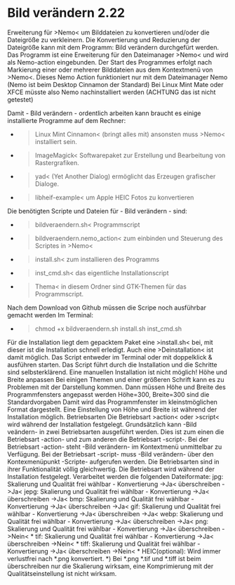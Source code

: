 # Bild verändern 2.22
Erweiterung für >Nemo&lt; um Bilddateien zu konvertieren und/oder die Dateigröße zu verkleinern.
Die Konvertierung und Reduzierung der Dateigröße kann mit dem Programm:
Bild verändern
durchgefürt werden.
Das Programm ist eine Erweiterung für den Dateimanager >Nemo< und wird als Nemo-action eingebunden. Der Start des Programmes erfolgt nach Markierung einer oder mehrerer Bilddateien aus dem Kontextmenü von >Nemo<.
Dieses Nemo Action funktioniert nur mit dem Dateimanager Nemo (Nemo ist beim Desktop Cinnamon der Standard) 
Bei Linux Mint Mate oder XFCE müsste also Nemo nachinstalliert werden (ACHTUNG das ist nicht getestet)

Damit - Bild verändern - ordentlich arbeiten kann braucht es einige installierte Programme auf dem Rechner:
- >Linux Mint Cinnamon< (bringt alles mit) ansonsten muss >Nemo< installiert sein.
- >ImageMagick< Softwarepaket zur Erstellung und Bearbeitung von Rastergrafiken.
- >yad< (Yet Another Dialog) ermöglicht das Erzeugen grafischer Dialoge.
- >libheif-example< um Apple HEIC Fotos zu konvertieren 

Die benötigten Scripte und Dateien für - Bild verändern - sind:
- >bildveraendern.sh< Programmscript
- >bildveraendern.nemo_action< zum einbinden und Steuerung des Scriptes in >Nemo<
- >install.sh< zum installieren des Programms
- >inst_cmd.sh< das eigentliche Installationscript
- >Thema< in diesem Ordner sind GTK-Themen für das Programmscript.

Nach dem Download von Github müssen die Scripe noch ausführbar gemacht werden
Im Terminal: 
- >chmod +x bildveraendern.sh install.sh inst_cmd.sh 

Für die Installation liegt dem gepacktem Paket eine >install.sh< bei, mit dieser ist die Installation schnell erledigt.
Auch eine >Deinstallation< ist damit möglich.
Das Script entweder im Terminal oder mit doppelklick & ausführen starten.
Das Script führt durch die Installation und die Schritte sind selbsterklärend.
Eine manuellen Installation ist nicht möglich!
Höhe und Breite anpassen
Bei einigen Themen und einer größeren Schrift kann es zu Problemen mit der Darstellung kommen. Dann müssen Höhe und Breite des Programmfensters angepasst werden
Höhe=300, Breite=300 sind die Standardvorgaben
Damit wird das Programmfenster im kleinstmöglichen Format dargestellt.
Eine Einstellung von Höhe und Breite ist während der Installation möglich.
Betriebsarten
Die Betriebsart >action< oder >script< wird während der Installation festgelegt.
Grundsätzlich kann -Bild veändern- in zwei Betriebsarten ausgeführt werden.
Dies ist zum einen die Betriebsart -action- und zum anderen die Betriebsart -script-.
Bei der Betriebsart -action- steht -Bild verändern- im Kontextmenü unmittelbar zu Verfügung. 
Bei der Betriebsart -script- muss -Bild verändern- über den Kontexmenüpunkt -Scripte- aufgerufen werden.
Die Betriebsarten sind in ihrer Funktionalität völlig gleichwertig.
Die Betriebsart wird während der Installation festgelegt.
Verarbeitet werden die folgenden Dateiformate:
jpg:	Skalierung und Qualität frei wählbar - Konvertierung ->Ja< überschreiben ->Ja< 
jepg:	Skalierung und Qualität frei wählbar - Konvertierung ->Ja< überschreiben ->Ja< 
bmp:	Skalierung und Qualität frei wählbar - Konvertierung ->Ja< überschreiben ->Ja< 
gif:	Skalierung und Qualität frei wählbar - Konvertierung ->Ja< überschreiben ->Ja< 
webp:	Skalierung und Qualität frei wählbar - Konvertierung ->Ja< überschreiben ->Ja< 
png:	Skalierung und Qualität frei wählbar - Konvertierung ->Ja< überschreiben ->Nein< *
tif:	Skalierung und Qualität frei wählbar - Konvertierung ->Ja< überschreiben ->Nein< *
tiff:	Skalierung und Qualität frei wählbar - Konvertierung ->Ja< überschreiben ->Nein< *
HEIC(optional): Wird immer verlustfrei nach *.png konvertiert.
*) Bei *.png *.tif und *.tiff ist beim überschreiben nur die Skalierung wirksam, eine Komprimierung mit der Qualitätseinstellung ist nicht wirksam.
